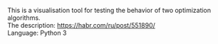 This is a visualisation tool for testing the behavior of two optimization algorithms.  
The description: https://habr.com/ru/post/551890/  
Language: Python 3  
